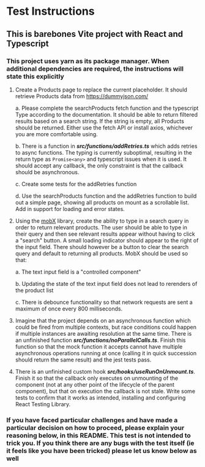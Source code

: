 # Test Instructions

## This is barebones Vite project with React and Typescript

### This project uses yarn as its package manager. When additional dependencies are required, the instructions will state this explicitly

1. Create a Products page to replace the current placeholder. It should retrieve Products data from https://dummyjson.com/

   a. Please complete the searchProducts fetch function and the typescript Type according to the documentation. It should be able to return filtered results based on a search string. If the string is empty, all Products should be returned. Either use the fetch API or install axios, whichever you are more comfortable using.

   b. There is a function in **_src/functions/addRetries.ts_** which adds retries to async functions. The typing is currently suboptimal, resulting in the return type as `Promise<any>` and typescript issues when it is used. It should accept any callback, the only constraint is that the callback should be asynchronous.

   c. Create some tests for the addRetries function

   d. Use the searchProducts function and the addRetries function to build out a simple page, showing all products on mount as a scrollable list. Add in support for loading and error states.

2. Using the [mobX](https://mobx.js.org/README.html) library, create the ability to type in a search query in order to return relevant products. The user should be able to type in their query and then see relevant results appear without having to click a "search" button. A small loading indicator should appear to the right of the input field. There should however be a button to clear the search query and default to returning all products. MobX should be used so that:

   a. The text input field is a "controlled component"

   b. Updating the state of the text input field does not lead to rerenders of the product list

   c. There is debounce functionality so that network requests are sent a maximum of once every 800 milliseconds.

3. Imagine that the project depends on an asynchronous function which could be fired from multiple contexts, but race conditions could happen if multiple instances are awaiting resolution at the same time. There is an unfinished function **_src/functions/noParallelCalls.ts_**. Finish this function so that the mock function it accepts cannot have multiple asynchronous operations running at once (calling it in quick succession should return the same result) and the jest tests pass.

4. There is an unfinished custom hook **_src/hooks/useRunOnUnmount.ts_**. Finish it so that the callback only executes on unmounting of the component (not at any other point of the lifecycle of the parent component), but that on execution the callback is not stale. Write some tests to confirm that it works as intended, installing and configuring React Testing Library.

### If you have faced particular challenges and have made a particular decision on how to proceed, please explain your reasoning below, in this README. This test is not intended to trick you. If you think there are any bugs with the test itself (ie it feels like you have been tricked) please let us know below as well
